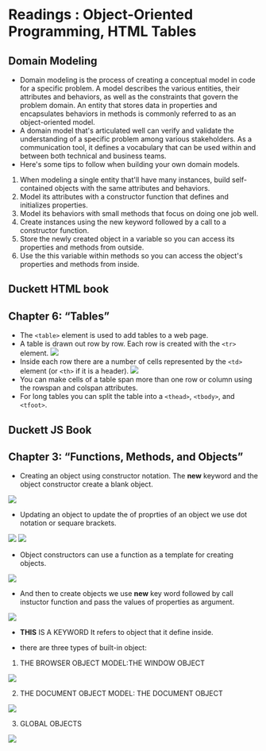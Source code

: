 # Readings : Object-Oriented Programming, HTML Tables
## Domain Modeling
* Domain modeling is the process of creating a conceptual model in code for a specific problem. A model describes the various entities, their attributes and behaviors, as well as the constraints that govern the problem domain. An entity that stores data in properties and encapsulates behaviors in methods is commonly referred to as an object-oriented model.
* A domain model that's articulated well can verify and validate the understanding of a specific problem among various stakeholders. As a communication tool, it defines a vocabulary that can be used within and between both technical and business teams.
* Here's some tips to follow when building your own domain models.

1. When modeling a single entity that'll have many instances, build self-contained objects with the same attributes and behaviors.
2. Model its attributes with a constructor function that defines and initializes properties.
3. Model its behaviors with small methods that focus on doing one job well.
4. Create instances using the new keyword followed by a call to a constructor function.
5. Store the newly created object in a variable so you can access its properties and methods from outside.
6. Use the this variable within methods so you can access the object's properties and methods from inside.

## Duckett HTML book
## Chapter 6: “Tables”
* The `<table>` element is used to add tables to a web
page.
* A table is drawn out row by row. Each row is created
with the `<tr>` element.
![](imgs5/Capture1.PNG)
* Inside each row there are a number of cells
represented by the `<td>` element (or `<th>` if it is a
header).
![](imgs5/Capture2.PNG)
* You can make cells of a table span more than one row
or column using the rowspan and colspan attributes.
* For long tables you can split the table into a `<thead>`,
`<tbody>`, and `<tfoot>`.
## Duckett JS Book
## Chapter 3: “Functions, Methods, and Objects”
* Creating an object using constructor notation.
The **new** keyword and the object constructor create a blank object.

 ![](imgs5/Capture3.PNG)
 
 * Updating an object
 to update the of proprties of an object we use dot notation or sequare brackets.
 
 ![](imgs5/Capture4.PNG)
![](imgs5/Capture5.PNG)

* Object constructors can use a function as a template for creating objects.

![](imgs5/Capture6.PNG)

* And then to create objects we use **new** key word followed by call instuctor function and pass the values of properties as argument.

![](imgs5/Capture7.PNG)

* **THIS**  IS A KEYWORD
It refers to object that it define inside.

* there are three types of built-in object:

1. THE BROWSER OBJECT MODEL:THE WINDOW OBJECT

![](imgs5/Capture8.PNG)

2. THE DOCUMENT OBJECT MODEL: THE DOCUMENT OBJECT

![](imgs5/Capture9.PNG)

3. GLOBAL OBJECTS

![](imgs5/Capture10.PNG)
